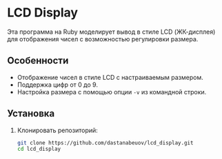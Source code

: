 # LCD Display

Эта программа на Ruby моделирует вывод в стиле LCD (ЖК-дисплея) для отображения чисел с возможностью регулировки размера.

## Особенности

- Отображение чисел в стиле LCD с настраиваемым размером.
- Поддержка цифр от 0 до 9.
- Настройка размера с помощью опции `-v` из командной строки.

## Установка

1. Клонировать репозиторий:

   ```bash
   git clone https://github.com/dastanabeuov/lcd_display.git
   cd lcd_display
